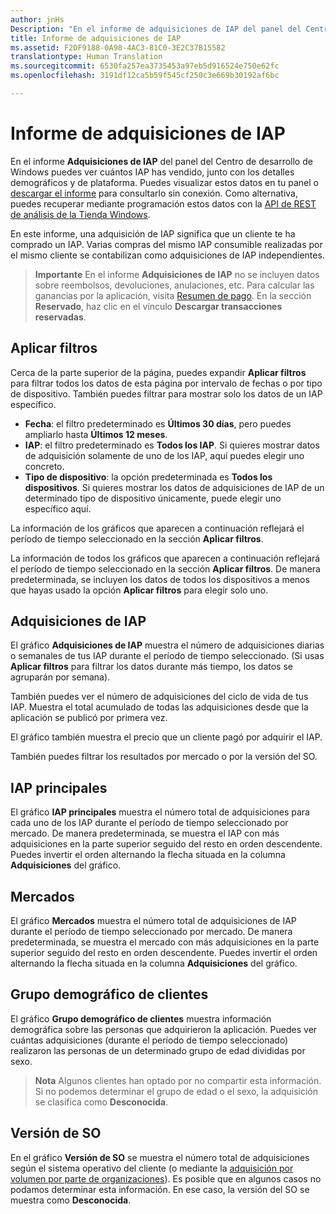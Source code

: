 ```yaml
---
author: jnHs
Description: "En el informe de adquisiciones de IAP del panel del Centro de desarrollo de Windows puedes ver cuántos IAP has vendido, junto con los detalles demográficos y de plataforma."
title: Informe de adquisiciones de IAP
ms.assetid: F2DF9188-0A98-4AC3-81C0-3E2C37B15582
translationtype: Human Translation
ms.sourcegitcommit: 6530fa257ea3735453a97eb5d916524e750e62fc
ms.openlocfilehash: 3191df12ca5b59f545cf250c3e669b30192af6bc

---
```


# Informe de adquisiciones de IAP


En el informe **Adquisiciones de IAP** del panel del Centro de desarrollo de Windows puedes ver cuántos IAP has vendido, junto con los detalles demográficos y de plataforma. Puedes visualizar estos datos en tu panel o [descargar el informe](download-analytic-reports.md) para consultarlo sin conexión. Como alternativa, puedes recuperar mediante programación estos datos con la [API de REST de análisis de la Tienda Windows](../monetize/access-analytics-data-using-windows-store-services.md).

En este informe, una adquisición de IAP significa que un cliente te ha comprado un IAP. Varias compras del mismo IAP consumible realizadas por el mismo cliente se contabilizan como adquisiciones de IAP independientes.

> **Importante**  En el informe **Adquisiciones de IAP** no se incluyen datos sobre reembolsos, devoluciones, anulaciones, etc. Para calcular las ganancias por la aplicación, visita [Resumen de pago](payout-summary.md). En la sección **Reservado**, haz clic en el vínculo **Descargar transacciones reservadas**.

## Aplicar filtros


Cerca de la parte superior de la página, puedes expandir **Aplicar filtros** para filtrar todos los datos de esta página por intervalo de fechas o por tipo de dispositivo. También puedes filtrar para mostrar solo los datos de un IAP específico.

-   **Fecha**: el filtro predeterminado es **Últimos 30 días**, pero puedes ampliarlo hasta **Últimos 12 meses**.
-   **IAP**: el filtro predeterminado es **Todos los IAP**. Si quieres mostrar datos de adquisición solamente de uno de los IAP, aquí puedes elegir uno concreto.
-   **Tipo de dispositivo**: la opción predeterminada es **Todos los dispositivos**. Si quieres mostrar los datos de adquisiciones de IAP de un determinado tipo de dispositivo únicamente, puede elegir uno específico aquí.

La información de los gráficos que aparecen a continuación reflejará el período de tiempo seleccionado en la sección **Aplicar filtros**.

La información de todos los gráficos que aparecen a continuación reflejará el período de tiempo seleccionado en la sección **Aplicar filtros**. De manera predeterminada, se incluyen los datos de todos los dispositivos a menos que hayas usado la opción **Aplicar filtros** para elegir solo uno.

## Adquisiciones de IAP


El gráfico **Adquisiciones de IAP** muestra el número de adquisiciones diarias o semanales de tus IAP durante el período de tiempo seleccionado. (Si usas **Aplicar filtros** para filtrar los datos durante más tiempo, los datos se agruparán por semana).

También puedes ver el número de adquisiciones del ciclo de vida de tus IAP. Muestra el total acumulado de todas las adquisiciones desde que la aplicación se publicó por primera vez.

El gráfico también muestra el precio que un cliente pagó por adquirir el IAP.

También puedes filtrar los resultados por mercado o por la versión del SO.

## IAP principales


El gráfico **IAP principales** muestra el número total de adquisiciones para cada uno de los IAP durante el período de tiempo seleccionado por mercado. De manera predeterminada, se muestra el IAP con más adquisiciones en la parte superior seguido del resto en orden descendente. Puedes invertir el orden alternando la flecha situada en la columna **Adquisiciones** del gráfico.

## Mercados


El gráfico **Mercados** muestra el número total de adquisiciones de IAP durante el período de tiempo seleccionado por mercado. De manera predeterminada, se muestra el mercado con más adquisiciones en la parte superior seguido del resto en orden descendente. Puedes invertir el orden alternando la flecha situada en la columna **Adquisiciones** del gráfico.

## Grupo demográfico de clientes


El gráfico **Grupo demográfico de clientes** muestra información demográfica sobre las personas que adquirieron la aplicación. Puedes ver cuántas adquisiciones (durante el período de tiempo seleccionado) realizaron las personas de un determinado grupo de edad divididas por sexo.

> **Nota**  Algunos clientes han optado por no compartir esta información. Si no podemos determinar el grupo de edad o el sexo, la adquisición se clasifica como **Desconocida**.

## Versión de SO


En el gráfico **Versión de SO** se muestra el número total de adquisiciones según el sistema operativo del cliente (o mediante la [adquisición por volumen por parte de organizaciones](organizational-licensing.md)). Es posible que en algunos casos no podamos determinar esta información. En ese caso, la versión del SO se muestra como **Desconocida**.

 

 



<!--HONumber=Jun16_HO4-->


